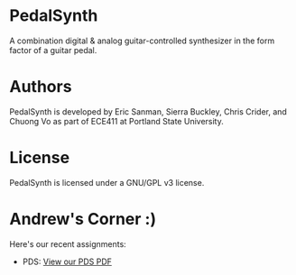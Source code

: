 # PedalSynth
A combination digital &amp; analog guitar-controlled synthesizer in the form factor of a guitar pedal.

# Authors
PedalSynth is developed by Eric Sanman, Sierra Buckley, Chris Crider, and Chuong Vo as part of ECE411 at Portland State University.

# License
PedalSynth is licensed under a GNU/GPL v3 license.

# Andrew's Corner :)
Here's our recent assignments:
 - PDS: [View our PDS PDF](https://github.com/sanmaneric/PedalSynth/blob/main/Product%20Development/ProductDescriptionSpecification-Team8.pdf)
